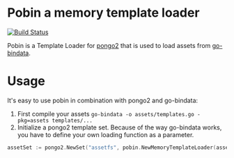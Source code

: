 # Pobin a memory template loader

[![Build Status](https://travis-ci.org/sharpner/pobin.svg?branch=master)](https://travis-ci.org/sharpner/pobin)

Pobin is a Template Loader for [pongo2](https://github.com/flosch/pongo2) that is used to
load assets from [go-bindata](https://github.com/jteeuwen/go-bindata).

# Usage

It's easy to use pobin in combination with pongo2 and go-bindata:

1. First compile your assets
```go-bindata -o assets/templates.go -pkg=assets templates/...```
2. Initialize a pongo2 template set. Because of the way go-bindata works, you have to define
your own loading function as a parameter. 

```go
assetSet := pongo2.NewSet("assetfs", pobin.NewMemoryTemplateLoader(assets.Asset))
```

